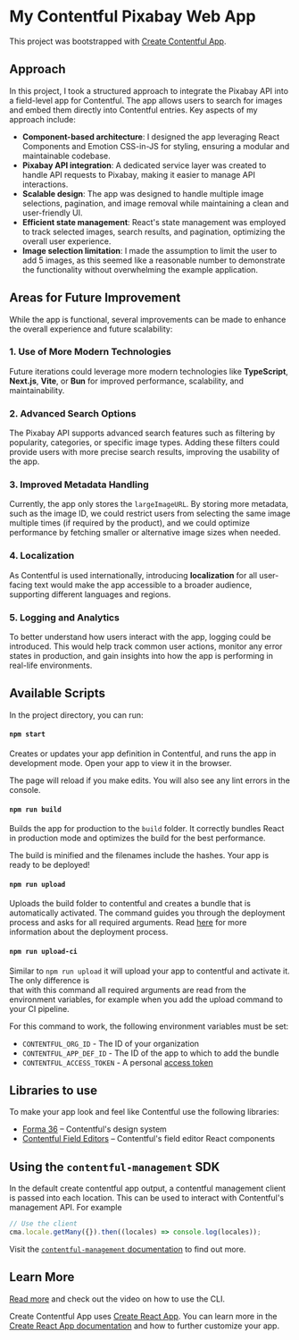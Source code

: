 # My Contentful Pixabay Web App

This project was bootstrapped with [Create Contentful App](https://github.com/contentful/create-contentful-app).

## Approach

In this project, I took a structured approach to integrate the Pixabay API into a field-level app for Contentful. The app allows users to search for images and embed them directly into Contentful entries. Key aspects of my approach include:

- **Component-based architecture**: I designed the app leveraging React Components and Emotion CSS-in-JS for styling, ensuring a modular and maintainable codebase.
- **Pixabay API integration**: A dedicated service layer was created to handle API requests to Pixabay, making it easier to manage API interactions.
- **Scalable design**: The app was designed to handle multiple image selections, pagination, and image removal while maintaining a clean and user-friendly UI.
- **Efficient state management**: React's state management was employed to track selected images, search results, and pagination, optimizing the overall user experience.
- **Image selection limitation**: I made the assumption to limit the user to add 5 images, as this seemed like a reasonable number to demonstrate the functionality without overwhelming the example application.

## Areas for Future Improvement

While the app is functional, several improvements can be made to enhance the overall experience and future scalability:

### 1. Use of More Modern Technologies
   Future iterations could leverage more modern technologies like **TypeScript**, **Next.js**, **Vite**, or **Bun** for improved performance, scalability, and maintainability.

### 2. Advanced Search Options
   The Pixabay API supports advanced search features such as filtering by popularity, categories, or specific image types. Adding these filters could provide users with more precise search results, improving the usability of the app.

### 3. Improved Metadata Handling
   Currently, the app only stores the `largeImageURL`. By storing more metadata, such as the image ID, we could restrict users from selecting the same image multiple times (if required by the product), and we could optimize performance by fetching smaller or alternative image sizes when needed.

### 4. Localization
   As Contentful is used internationally, introducing **localization** for all user-facing text would make the app accessible to a broader audience, supporting different languages and regions.

### 5. Logging and Analytics
   To better understand how users interact with the app, logging could be introduced. This would help track common user actions, monitor any error states in production, and gain insights into how the app is performing in real-life environments.


## Available Scripts

In the project directory, you can run:

#### `npm start`

Creates or updates your app definition in Contentful, and runs the app in development mode.
Open your app to view it in the browser.

The page will reload if you make edits.
You will also see any lint errors in the console.

#### `npm run build`

Builds the app for production to the `build` folder.
It correctly bundles React in production mode and optimizes the build for the best performance.

The build is minified and the filenames include the hashes.
Your app is ready to be deployed!

#### `npm run upload`

Uploads the build folder to contentful and creates a bundle that is automatically activated.
The command guides you through the deployment process and asks for all required arguments.
Read [here](https://www.contentful.com/developers/docs/extensibility/app-framework/create-contentful-app/#deploy-with-contentful) for more information about the deployment process.

#### `npm run upload-ci`

Similar to `npm run upload` it will upload your app to contentful and activate it. The only difference is  
that with this command all required arguments are read from the environment variables, for example when you add
the upload command to your CI pipeline.

For this command to work, the following environment variables must be set:

- `CONTENTFUL_ORG_ID` - The ID of your organization
- `CONTENTFUL_APP_DEF_ID` - The ID of the app to which to add the bundle
- `CONTENTFUL_ACCESS_TOKEN` - A personal [access token](https://www.contentful.com/developers/docs/references/content-management-api/#/reference/personal-access-tokens)

## Libraries to use

To make your app look and feel like Contentful use the following libraries:

- [Forma 36](https://f36.contentful.com/) – Contentful's design system
- [Contentful Field Editors](https://www.contentful.com/developers/docs/extensibility/field-editors/) – Contentful's field editor React components

## Using the `contentful-management` SDK

In the default create contentful app output, a contentful management client is
passed into each location. This can be used to interact with Contentful's
management API. For example

```js
// Use the client
cma.locale.getMany({}).then((locales) => console.log(locales));
```

Visit the [`contentful-management` documentation](https://www.contentful.com/developers/docs/extensibility/app-framework/sdk/#using-the-contentful-management-library)
to find out more.

## Learn More

[Read more](https://www.contentful.com/developers/docs/extensibility/app-framework/create-contentful-app/) and check out the video on how to use the CLI.

Create Contentful App uses [Create React App](https://create-react-app.dev/). You can learn more in the [Create React App documentation](https://facebook.github.io/create-react-app/docs/getting-started) and how to further customize your app.
